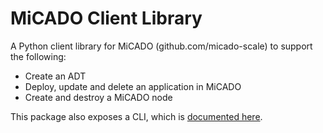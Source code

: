 # MiCADO Client Library

A Python client library for MiCADO (github.com/micado-scale) to support the following:
- Create an ADT
- Deploy, update and delete an application in MiCADO
- Create and destroy a MiCADO node

This package also exposes a CLI, which is [documented here](https://micado-scale.github.io/install/cli-install/).
